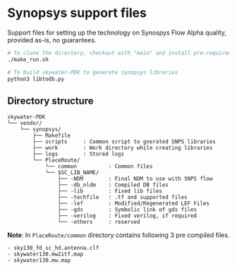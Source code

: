 Synopsys support files
=======================

Support files for setting up the technology on Synospys Flow
Alpha quality, provided as-is, no guarantees.

```bash
# To clone the directory, checkout with "main" and install pre-required tools:
./make_run.sh

# To build skywater-PDK to generate synopsys libraries
python3 libtodb.py

```

Directory structure
--------------------

```pre
skywater-PDK
└── vendor/
    └── synopsys/
        ├── Makefile
        ├── scripts     : Common script to gnerated SNPS libraries
        ├── work        : Work directory while creating libraries
        ├── logs        : Stored logs
        └── PlaceRoute/
            └── common          : Common files
            └── $SC_LIB_NAME/
                ├── -NDM        : Final NDM to use with SNPS flow
                ├── -db_nldm    : Compiled DB files
                ├── -lib        : Fixed lib files
                ├── -techfile   : .tf and supported files
                ├── -lef        : Modified/Regenerated LEF Files
                ├── -gds        : Symbolic link of gds files
                ├── -verilog    : Fixed verilog, if required
                └── -others     : reserved
```

**Note**:
In `PlaceRoute/common` directory contains following 3 pre compiled files.

```pre
- sky130_fd_sc_hd.antenna.clf
- skywater130.mw2itf.map
- skywater130.mw.map
```
